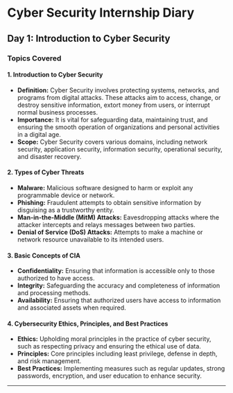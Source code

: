 # Cyber Security Internship Diary


## Day 1: Introduction to Cyber Security

### Topics Covered

#### 1. **Introduction to Cyber Security**
- **Definition:** Cyber Security involves protecting systems, networks, and programs from digital attacks. These attacks aim to access, change, or destroy sensitive information, extort money from users, or interrupt normal business processes.
- **Importance:** It is vital for safeguarding data, maintaining trust, and ensuring the smooth operation of organizations and personal activities in a digital age.
- **Scope:** Cyber Security covers various domains, including network security, application security, information security, operational security, and disaster recovery.

#### 2. **Types of Cyber Threats**
- **Malware:** Malicious software designed to harm or exploit any programmable device or network.
- **Phishing:** Fraudulent attempts to obtain sensitive information by disguising as a trustworthy entity.
- **Man-in-the-Middle (MitM) Attacks:** Eavesdropping attacks where the attacker intercepts and relays messages between two parties.
- **Denial of Service (DoS) Attacks:** Attempts to make a machine or network resource unavailable to its intended users.

#### 3. **Basic Concepts of CIA**
- **Confidentiality:** Ensuring that information is accessible only to those authorized to have access.
- **Integrity:** Safeguarding the accuracy and completeness of information and processing methods.
- **Availability:** Ensuring that authorized users have access to information and associated assets when required.

#### 4. **Cybersecurity Ethics, Principles, and Best Practices**
- **Ethics:** Upholding moral principles in the practice of cyber security, such as respecting privacy and ensuring the ethical use of data.
- **Principles:** Core principles including least privilege, defense in depth, and risk management.
- **Best Practices:** Implementing measures such as regular updates, strong passwords, encryption, and user education to enhance security.


---


